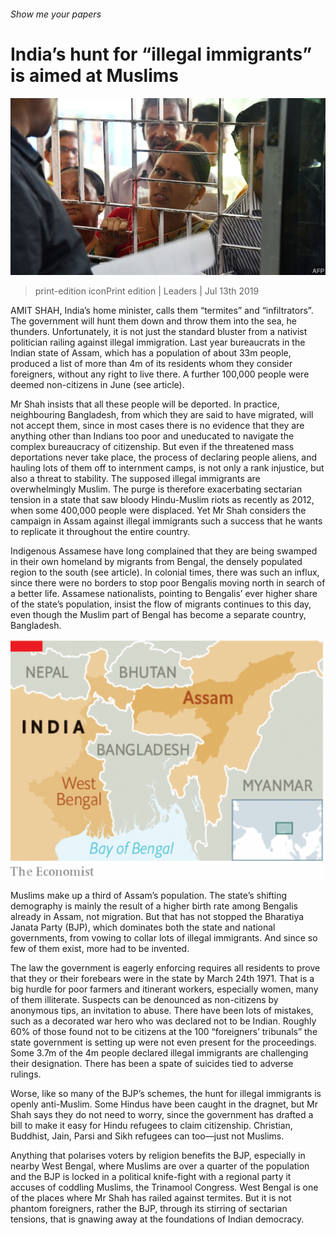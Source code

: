 ###### Show me your papers

# India’s hunt for “illegal immigrants” is aimed at Muslims 

![image](images/20190713_LDP502.jpg) 

> print-edition iconPrint edition | Leaders | Jul 13th 2019 

AMIT SHAH, India’s home minister, calls them “termites” and “infiltrators”. The government will hunt them down and throw them into the sea, he thunders. Unfortunately, it is not just the standard bluster from a nativist politician railing against illegal immigration. Last year bureaucrats in the Indian state of Assam, which has a population of about 33m people, produced a list of more than 4m of its residents whom they consider foreigners, without any right to live there. A further 100,000 people were deemed non-citizens in June (see article). 

Mr Shah insists that all these people will be deported. In practice, neighbouring Bangladesh, from which they are said to have migrated, will not accept them, since in most cases there is no evidence that they are anything other than Indians too poor and uneducated to navigate the complex bureaucracy of citizenship. But even if the threatened mass deportations never take place, the process of declaring people aliens, and hauling lots of them off to internment camps, is not only a rank injustice, but also a threat to stability. The supposed illegal immigrants are overwhelmingly Muslim. The purge is therefore exacerbating sectarian tension in a state that saw bloody Hindu-Muslim riots as recently as 2012, when some 400,000 people were displaced. Yet Mr Shah considers the campaign in Assam against illegal immigrants such a success that he wants to replicate it throughout the entire country. 

Indigenous Assamese have long complained that they are being swamped in their own homeland by migrants from Bengal, the densely populated region to the south (see article). In colonial times, there was such an influx, since there were no borders to stop poor Bengalis moving north in search of a better life. Assamese nationalists, pointing to Bengalis’ ever higher share of the state’s population, insist the flow of migrants continues to this day, even though the Muslim part of Bengal has become a separate country, Bangladesh. 

![image](images/20190713_LDM973_0.png) 

Muslims make up a third of Assam’s population. The state’s shifting demography is mainly the result of a higher birth rate among Bengalis already in Assam, not migration. But that has not stopped the Bharatiya Janata Party (BJP), which dominates both the state and national governments, from vowing to collar lots of illegal immigrants. And since so few of them exist, more had to be invented. 

The law the government is eagerly enforcing requires all residents to prove that they or their forebears were in the state by March 24th 1971. That is a big hurdle for poor farmers and itinerant workers, especially women, many of them illiterate. Suspects can be denounced as non-citizens by anonymous tips, an invitation to abuse. There have been lots of mistakes, such as a decorated war hero who was declared not to be Indian. Roughly 60% of those found not to be citizens at the 100 “foreigners’ tribunals” the state government is setting up were not even present for the proceedings. Some 3.7m of the 4m people declared illegal immigrants are challenging their designation. There has been a spate of suicides tied to adverse rulings. 

Worse, like so many of the BJP’s schemes, the hunt for illegal immigrants is openly anti-Muslim. Some Hindus have been caught in the dragnet, but Mr Shah says they do not need to worry, since the government has drafted a bill to make it easy for Hindu refugees to claim citizenship. Christian, Buddhist, Jain, Parsi and Sikh refugees can too—just not Muslims. 

Anything that polarises voters by religion benefits the BJP, especially in nearby West Bengal, where Muslims are over a quarter of the population and the BJP is locked in a political knife-fight with a regional party it accuses of coddling Muslims, the Trinamool Congress. West Bengal is one of the places where Mr Shah has railed against termites. But it is not phantom foreigners, rather the BJP, through its stirring of sectarian tensions, that is gnawing away at the foundations of Indian democracy. 

